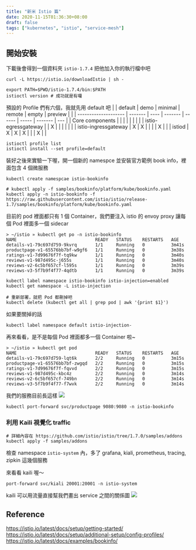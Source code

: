```yaml
---
title: "新米 Istio 篇"
date: 2020-11-15T01:36:30+08:00
draft: false
tags: ["kubernetes", "istio", "service-mesh"]
---
```


## 開始安裝
下載後會得到一個資料夾 `istio-1.7.4` 把他加入你的執行檔中吧
```
curl -L https://istio.io/downloadIstio | sh -

export PATH=$PWD/istio-1.7.4/bin:$PATH
istioctl version # 成功就是有囉
```

預設的 Profile 們有六個，我就先用 default 吧
|                      | default | demo | minimal | remote | empty | preview |     |
| -------------------- | ------- | ---- | ------- | ------ | ----- | ------- | --- |
| Core components      |         |      |         |        |       |         |     |
| istio-egressgateway  |         | X    |         |        |       |         |     |
| istio-ingressgateway | X       | X    |         |        |       | X       |     |
| istiod               | X       | X    | X       |        |       | X       |     |
```
istioctl profile list
istioctl install --set profile=default
```

裝好之後來實驗一下喔，開一個新的 namespce 並安裝官方範例 book info，裡面包含 4 個微服務
```
kubectl create namespcae istio-bookinfo

# kubectl apply -f samples/bookinfo/platform/kube/bookinfo.yaml
kubectl apply -n istio-bookinfo -f https://raw.githubusercontent.com/istio/istio/release-1.7/samples/bookinfo/platform/kube/bookinfo.yaml
```

目前的 pod 裡面都只有 1 個 Container，我們要注入 istio 的 envoy proxy 讓每個 Pod 裡面多一個 sidecar
```
> ~/istio » kubectl get po -n istio-bookinfo
NAME                              READY   STATUS    RESTARTS   AGE
details-v1-79c697d759-9kvrq       1/1     Running   0          3m41s
productpage-v1-65576bb7bf-w9gf6   1/1     Running   0          3m38s
ratings-v1-7d99676f7f-tq9kw       1/1     Running   0          3m40s
reviews-v1-987d495c-j655s         1/1     Running   0          3m40s
reviews-v2-6c5bf657cf-l595s       1/1     Running   0          3m39s
reviews-v3-5f7b9f4f77-4qdtb       1/1     Running   0          3m39s
```

```
kubectl label namespace istio-bookinfo istio-injection=enabled
kubectl get namespace -L istio-injection

# 重新部署，就把 Pod 都刪掉吧
kubectl delete (kubectl get all | grep pod | awk '{print $1}')
```

如果要關掉的話
```
kubectl label namespace default istio-injection-
```

再來看看，是不是每個 Pod 裡面都多一個 Container 啦~
```
> ~/istio » kubectl get pod
NAME                              READY   STATUS    RESTARTS   AGE
details-v1-79c697d759-lqt6k       2/2     Running   0          3m15s
productpage-v1-65576bb7bf-zwgqd   2/2     Running   0          3m15s
ratings-v1-7d99676f7f-fqvvd       2/2     Running   0          3m15s
reviews-v1-987d495c-kbc4z         2/2     Running   0          3m14s
reviews-v2-6c5bf657cf-749bn       2/2     Running   0          3m14s
reviews-v3-5f7b9f4f77-f7wvk       2/2     Running   0          3m14s
```

我們的服務目前長這樣
![](https://istio.io/latest/docs/examples/bookinfo/withistio.svg)
```
kubectl port-forward svc/productpage 9080:9080 -n istio-bookinfo
```

### 利用 Kaili 視覺化 traffic
```
# 詳細內容在 https://github.com/istio/istio/tree/1.7.0/samples/addons
kubectl apply -f samples/addons
```
檢查 namespace `istio-system` 內，多了 grafana, kiali, prometheus, tracing, zipkin 這幾個服務

來看看 kaili 喔～
```
port-forward svc/kiali 20001:20001 -n istio-system
```

kaili 可以用流量直接幫我們畫出 service 之間的關係圖
![](https://i.imgur.com/r66NCjQ.png)

## Reference
https://istio.io/latest/docs/setup/getting-started/
https://istio.io/latest/docs/setup/additional-setup/config-profiles/
https://istio.io/latest/docs/examples/bookinfo/
